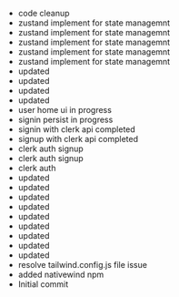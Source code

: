 - code cleanup
- zustand implement for state managemnt
- zustand implement for state managemnt
- zustand implement for state managemnt
- zustand implement for state managemnt
- zustand implement for state managemnt
- updated
- updated
- updated
- updated
- user home ui in progress
- signin persist in progress
- signin with clerk api completed
- signup with clerk api completed
- clerk auth signup
- clerk auth signup
- clerk auth
- updated
- updated
- updated
- updated
- updated
- updated
- updated
- updated
- updated
- resolve tailwind.config.js file issue
- added nativewind npm
- Initial commit
